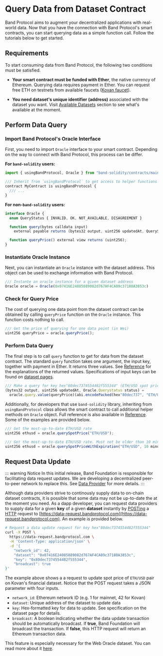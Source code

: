 # Query Data from Dataset Contract

Band Protocol aims to augment your decentralized applications with real-world data. Now that you have the connection with Band Protocol's smart contracts, you can start querying data as a simple function call. Follow the tutorials below to get started.

## Requirements

To start consuming data from Band Protocol, the following two conditions must be satisfied.

- **Your smart contract must be funded with Ether**, the native currency of Ethereum. Querying data requires payment in Ether. You can request free ETH on testnets from available faucets ([Kovan faucet](https://faucet.kovan.network/)).

- **You need dataset's unique identifier (address)** associated with the dataset you want. Visit [Available Datasets](../datasets/overview) section to see what's available at the moment.

## Perform Data Query

### Import Band Protocol's Oracle Interface

First, you need to import `Oracle` interface to your smart contract. Depending on the way to connect with Band Protocol, this process can be differ.

**For `band-solidity` users:**

```ts
import { usingBandProtocol, Oracle } from "band-solidity/contracts/main.sol";

/// Inherit from `usingBandProtocol` to get access to helper functions
contract MyContract is usingBandProtocol {
  /// ...
}
```

**For non-`band-solidity` users:**

```ts
interface Oracle {
  enum QueryStatus { INVALID, OK, NOT_AVAILABLE, DISAGREEMENT }

  function query(bytes calldata input)
    external payable returns (bytes32 output, uint256 updatedAt, QueryStatus status);

  function queryPrice() external view returns (uint256);
}
```

### Instantiate Oracle Instance

Next, you can instantiate an `Oracle` instance with the dataset address. This object can be used to exchange information with Band Protocol.

```ts
/// Instante an oracle instance for a given dataset address
Oracle oracle = Oracle(0x07416E24085889082d767AF4CA09c37180A3853c)
```

### Check for Query Price

The cost of querying one data point from the dataset contract can be obtained by calling `queryPrice` function on the `Oracle` instance. This function costs nothing to call.

```ts
/// Get the price of querying for one data point (in Wei)
uint256 queryPrice = oracle.queryPrice();
```

### Perform Data Query

The final step is to call `query` function to get for data from the dataset contract. The standard `query` function takes one argument, the input key, together with payment in Ether. It returns three values. See [Reference](reference.md) for the explanations of the returned values. Specifications of input keys can be found
on [dataset pages](../datasets/overview.md).

```ts
/// Make a query for key hex"80dec7374554482f555344" (ETH/USD spot price)
(bytes32 output, uint256 updatedAt, Oracle.Querystatus status) =
  oracle.query.value(queryPrice)(abi.encodePacked(hex"80dec737", "ETH/USD"));
```

Additionally, for developers that use `band-solidity` library, inheriting from `usingBandProtocol` class allows the smart contract to call additional helper methods on `Oracle` object. Full reference is also available in [Reference](reference.md). Some of the examples are provided below.

```ts
/// Get the most-up-to-date ETH/USD rate
uint256 ethusd = oracle.querySpotPrice("ETH/USD");

/// Get the most-up-to-date ETH/USD rate. Must not be older than 10 mins.
uint256 ethusd = oracle.querySpotPriceWithExpiration("ETH/USD", 10 minutes);
```

## Request Data Update

::: warning Notice
In this initial release, Band Foundation is responsible for facilitating data request updates. We are developing a decentralized peer-to-peer network to replace this. See [Data Provider](../providers/overview) for more details.
:::

Although data providers strive to continously supply data to on-chain dataset contracts, it is possible that some data may not be up-to-date the at the moment you need. As a dapp developer, you can request data providers to supply data for a given **key** of a given **dataset** instantly by [POSTing](<https://en.wikipedia.org/wiki/POST_(HTTP)>) a [HTTP](https://en.wikipedia.org/wiki/HTTP) request to [https://data-request.bandprotocol.com](https://data-request.bandprotocol.com). An example is provided below.

```sh
# Request a data update request for key hex"80dec7374554482f555344"
curl -X POST \
  https://data-request.bandprotocol.com \
  -H 'Content-Type: application/json' \
  -d '{
    "network_id": 42,
    "dataset": "0x07416E24085889082d767AF4CA09c37180A3853c",
    "key": "0x80dec7374554482f555344",
    "broadcast": true
}'
```

The example above shows a a request to update spot price of `ETH/USD` pair on Kovan's financial dataset. Notice that the POST request takes a JSON parameter with four inputs.

- `network_id`: Ethereum network ID (e.g. 1 for mainnet, 42 for Kovan)
- `dataset`: Unique address of the dataset to update data
- `key`: Hex-formatted key for data to update. See specification on the dataset page for details.
- `broadcast`: A boolean indicating whether the data update transaction should be automatically broadcast. If **true**, Band Foundation will broadcast the transaction. If **false**, this HTTP request will return an Ethereum transaction data.

This feature is especially necessary for the Web Oracle dataset. You can read more about it [here](../datasets/web-oracle.html).
